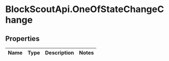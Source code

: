 # BlockScoutApi.OneOfStateChangeChange

## Properties
Name | Type | Description | Notes
------------ | ------------- | ------------- | -------------
